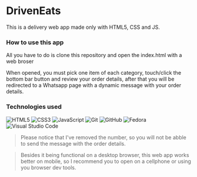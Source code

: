 # DrivenEats
This is a delivery web app made only with HTML5, CSS and JS.

### How to use this app
All you have to do is clone this repository and open the index.html with a web broser

When opened, you must pick one item of each category, touch/click the bottom bar button and review your order details, after that you will be redirected to a Whatsapp page with a dynamic message with your order details.

### Technologies used

![HTML5](https://img.shields.io/static/v1?style=for-the-badge&message=HTML5&color=E34F26&logo=HTML5&logoColor=FFFFFF&label=)
![CSS3](https://img.shields.io/static/v1?style=for-the-badge&message=CSS3&color=1572B6&logo=CSS3&logoColor=FFFFFF&label=)
![JavaScript](https://img.shields.io/static/v1?style=for-the-badge&message=JavaScript&color=222222&logo=JavaScript&logoColor=F7DF1E&label=)
![Git](https://img.shields.io/static/v1?style=for-the-badge&message=Git&color=F05032&logo=Git&logoColor=FFFFFF&label=)
![GitHub](https://img.shields.io/static/v1?style=for-the-badge&message=GitHub&color=181717&logo=GitHub&logoColor=FFFFFF&label=)
![Fedora](https://img.shields.io/static/v1?style=for-the-badge&message=Fedora&color=294172&logo=Fedora&logoColor=FFFFFF&label=)
![Visual Studio Code](https://img.shields.io/static/v1?style=for-the-badge&message=Visual+Studio+Code&color=007ACC&logo=Visual+Studio+Code&logoColor=FFFFFF&label=)

> Please notice that I've removed the number, so you will not be abble to send the message with the order details.

> Besides it being functional on a desktop browser, this web app works better on mobile, so I recommend you to open on a cellphone or using you browser dev tools.